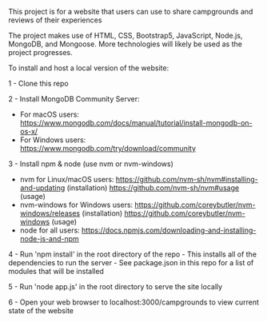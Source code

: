 This project is for a website that users can use to share campgrounds and reviews of their experiences

The project makes use of HTML, CSS, Bootstrap5, JavaScript, Node.js, MongoDB, and Mongoose.
More technologies will likely be used as the project progresses.

To install and host a local version of the website:

1 - Clone this repo

2 - Install MongoDB Community Server: 
  - For macOS users: https://www.mongodb.com/docs/manual/tutorial/install-mongodb-on-os-x/
  - For Windows users: https://www.mongodb.com/try/download/community

3 - Install npm & node (use nvm or nvm-windows)
  - nvm for Linux/macOS users:        https://github.com/nvm-sh/nvm#installing-and-updating (installation)
                                      https://github.com/nvm-sh/nvm#usage                   (usage)
  - nvm-windows for Windows users:    https://github.com/coreybutler/nvm-windows/releases   (installation)
                                      https://github.com/coreybutler/nvm-windows            (usage)
  - node for all users:               https://docs.npmjs.com/downloading-and-installing-node-js-and-npm

4 - Run 'npm install' in the root directory of the repo
    - This installs all of the dependencies to run the server
    - See package.json in this repo for a list of modules that will be installed

5 - Run 'node app.js' in the root directory to serve the site locally

6 - Open your web browser to localhost:3000/campgrounds to view current state of the website
